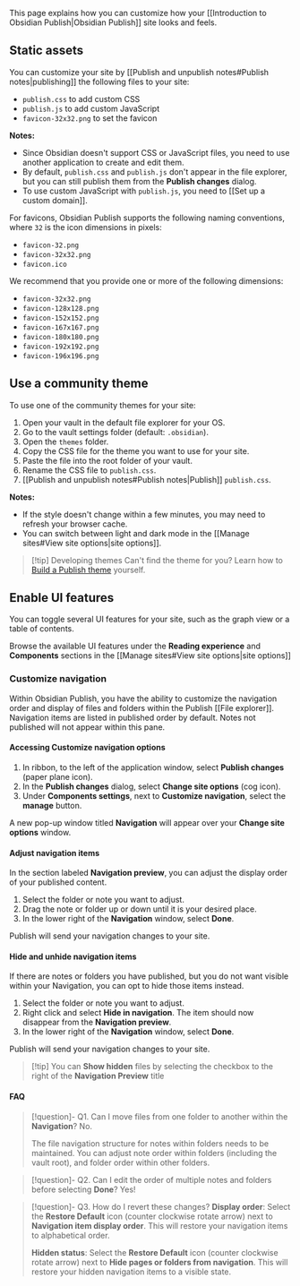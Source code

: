 This page explains how you can customize how your [[Introduction to Obsidian Publish|Obsidian Publish]] site looks and feels.

## Static assets

You can customize your site by [[Publish and unpublish notes#Publish notes|publishing]] the following files to your site:

- `publish.css` to add custom CSS
- `publish.js` to add custom JavaScript
- `favicon-32x32.png` to set the favicon

**Notes:**

- Since Obsidian doesn't support CSS or JavaScript files, you need to use another application to create and edit them.
- By default, `publish.css` and `publish.js` don't appear in the file explorer, but you can still publish them from the **Publish changes** dialog.
- To use custom JavaScript with `publish.js`, you need to [[Set up a custom domain]].

For favicons, Obsidian Publish supports the following naming conventions, where `32` is the icon dimensions in pixels:

- `favicon-32.png`
- `favicon-32x32.png`
- `favicon.ico`

We recommend that you provide one or more of the following dimensions:

- `favicon-32x32.png`
- `favicon-128x128.png`
- `favicon-152x152.png`
- `favicon-167x167.png`
- `favicon-180x180.png`
- `favicon-192x192.png`
- `favicon-196x196.png`

## Use a community theme

To use one of the community themes for your site:

1. Open your vault in the default file explorer for your OS.
2. Go to the vault settings folder (default: `.obsidian`).
3. Open the `themes` folder.
4. Copy the CSS file for the theme you want to use for your site.
5. Paste the file into the root folder of your vault.
6. Rename the CSS file to `publish.css`.
7. [[Publish and unpublish notes#Publish notes|Publish]] `publish.css`.

**Notes:**

- If the style doesn't change within a few minutes, you may need to refresh your browser cache.
- You can switch between light and dark mode in the [[Manage sites#View site options|site options]].

> [!tip] Developing themes
> Can't find the theme for you? Learn how to [Build a Publish theme](https://docs.obsidian.md/Themes/Obsidian+Publish+themes/Build+a+Publish+theme) yourself.

## Enable UI features

You can toggle several UI features for your site, such as the graph view or a table of contents.

Browse the available UI features under the **Reading experience** and **Components** sections in the [[Manage sites#View site options|site options]]

### Customize navigation

Within Obsidian Publish, you have the ability to customize the navigation order and display of files and folders within the Publish [[File explorer]]. Navigation items are listed in published order by default. Notes not published will not appear within this pane.

#### Accessing Customize navigation options

1. In ribbon, to the left of the application window, select **Publish changes** (paper plane icon).
2. In the **Publish changes** dialog, select **Change site options** (cog icon).
3. Under **Components settings**, next to **Customize navigation**, select the **manage** button. 

A new pop-up window titled **Navigation** will appear over your **Change site options** window.

#### Adjust navigation items

In the section labeled **Navigation preview**, you can adjust the display order of your published content.

1. Select the folder or note you want to adjust.
2. Drag the note or folder up or down until it is your desired place.
3. In the lower right of the **Navigation** window, select **Done**. 

Publish will send your navigation changes to your site. 


#### Hide and unhide navigation items

If there are notes or folders you have published, but you do not want visible within your Navigation, you can opt to hide those items instead. 

1. Select the folder or note you want to adjust.
2. Right click and select **Hide in navigation**. The item should now disappear from the **Navigation preview**.
3. In the lower right of the **Navigation** window, select **Done**. 

Publish will send your navigation changes to your site. 

> [!tip] You can **Show hidden** files by selecting the checkbox to the right of the **Navigation Preview** title

#### FAQ

> [!question]- Q1. Can I move files from one folder to another within the **Navigation**?
> No.
> 
> The file navigation structure for notes within folders needs to be maintained. You can adjust note order within folders (including the vault root), and folder order within other folders. 

> [!question]- Q2. Can I edit the order of multiple notes and folders before selecting **Done**?
> Yes!

> [!question]- Q3. How do I revert these changes?
> **Display order**: Select the **Restore Default** icon (counter clockwise rotate arrow) next to **Navigation item display order**. This will restore your navigation items to alphabetical order.
>
> **Hidden status**: Select the **Restore Default** icon (counter clockwise rotate arrow) next to **Hide pages or folders from navigation**. This will restore your hidden navigation items to a visible state.